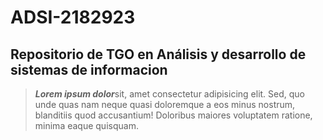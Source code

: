 # ADSI-2182923

## Repositorio de TGO en Análisis y desarrollo de sistemas de informacion 
> ***Lorem ipsum dolor***sit, amet consectetur adipisicing elit. Sed, quo unde quas nam neque quasi doloremque a eos minus nostrum, blanditiis quod accusantium! Doloribus maiores voluptatem ratione, minima eaque quisquam.
